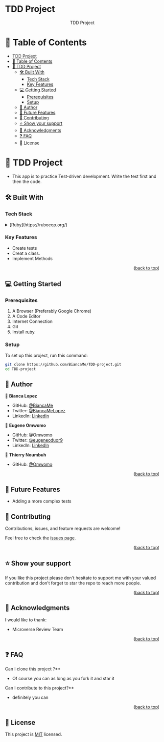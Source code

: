 # TDD Project

<a name="readme-top"></a>

<div align="center">
  <p>TDD Project</p>
</div>

<a name="readme-top"></a>

# 📗 Table of Contents

- [TDD Projext](#tdd-projext)
- [📗 Table of Contents](#-table-of-contents)
- [📖 TDD Project ](#-tdd-project-)
  - [🛠 Built With ](#-built-with-)
    - [Tech Stack ](#tech-stack-)
    - [Key Features ](#key-features-)
  - [💻 Getting Started ](#-getting-started-)
    - [Prerequisites](#prerequisites)
    - [Setup](#setup)
  - [👥 Author ](#-author-)
  - [🔭 Future Features](#-future-features)
  - [🤝 Contributing ](#-contributing-)
  - [⭐️ Show your support ](#️-show-your-support-)
  - [🙏 Acknowledgments ](#-acknowledgments-)
  - [❓ FAQ ](#-faq-)
  - [📝 License ](#-license-)

# 📖 TDD Project <a name="about-project"></a>

- This app is to practice Test-driven development. Write the test first and then the code.


## 🛠 Built With <a name="built-with"></a>

### Tech Stack <a name="tech-stack"></a>

<details>
<summary>[Ruby](https://rubocop.org/)</summary>

</details>

<!-- Features -->

### Key Features <a name="key-features"></a>

- Create tests
- Creat a class.
- Implement Methods

<p align="right">(<a href="#readme-top">back to top</a>)</p>

<!-- GETTING STARTED -->

## 💻 Getting Started <a name="getting-started"></a>

### Prerequisites

1. A Browser (Preferably Google Chrome)
2. A Code Editor
3. Internet Connection
4. Git
5. Install [ruby](https://rubocop.org/)

### Setup

To set up this project, run this command:

```sh
git clone https://github.com/BiancaMe/TDD-project.git
cd TDD-project
```


## 👥 Author <a name="author"></a>

👤 **Bianca Lopez**

- GitHub: [@BiancaMe](https://github.com/BiancaMe)
- Twitter: [@BiancaMeLopez](https://twitter.com/BiancaMeLopez)
- LinkedIn: [LinkedIn](https://www.linkedin.com/in/bianca-lopez-55a4a3276/)

👤 **Eugene Omwomo**

- GitHub: [@Omwomo](https://github.com/Omwomo)
- Twitter: [@eugeneoduor9](https://twitter.com/eugeneoduor9)
- LinkedIn: [LinkedIn](https://linkedin.com/in/Omwomo)


👤 **Thierry Noumbuh**
- GitHub: [@Omwomo](https://github.com/axcell-0)

<p align="right">(<a href="#readme-top">back to top</a>)</p>

## 🔭 Future Features
- Adding a more complex tests

## 🤝 Contributing <a name="contributing"></a>

Contributions, issues, and feature requests are welcome!

Feel free to check the [issues page](https://github.com/BiancaMe/TDD-project/issues).

<p align="right">(<a href="#readme-top">back to top</a>)</p>

## ⭐️ Show your support <a name="support"></a>

If you like this project please don't hesitate to support me with your valued contribution and don't forget to star the repo to reach more
people.

<p align="right">(<a href="#readme-top">back to top</a>)</p>

## 🙏 Acknowledgments <a name="acknowledgements"></a>

I would like to thank:
- Microverse Review Team

<p align="right">(<a href="#readme-top">back to top</a>)</p>

## ❓ FAQ <a name="faq"></a>

Can I clone this project ?\*\*

- Of course you can as long as you fork it and star it

Can I contribute to this project?\*\*

- definitely you can

<p align="right">(<a href="#readme-top">back to top</a>)</p>

## 📝 License <a name="license"></a>

This project is [MIT](LICENSE) licensed.

